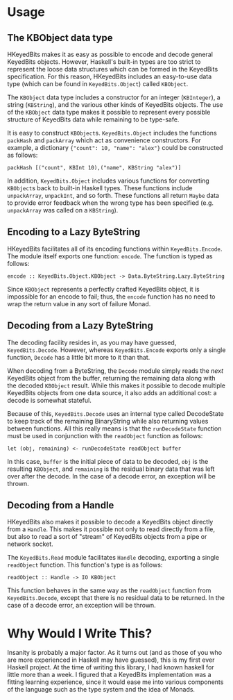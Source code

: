 # Usage

## The KBObject data type

HKeyedBits makes it as easy as possible to encode and decode general KeyedBits objects. However, Haskell's built-in types are too strict to represent the loose data structures which can be formed in the KeyedBits specification. For this reason, HKeyedBits includes an easy-to-use data type (which can be found in `KeyedBits.Object`) called `KBObject`.

The `KBObject` data type includes a constructor for an integer (`KBInteger`), a string (`KBString`), and the various other kinds of KeyedBits objects. The use of the `KBObject` data type makes it possible to represent every possible structure of KeyedBits data while remaining to be type-safe.

It is easy to construct `KBObject`s. `KeyedBits.Object` includes the functions `packHash` and `packArray` which act as convenience constructors. For example, a dictionary `{"count": 10, "name": "alex"}` could be constructed as follows:

    packHash [("count", KBInt 10),("name", KBString "alex")]

In addition, `KeyedBits.Object` includes various functions for converting `KBObject`s back to built-in Haskell types. These functions include `unpackArray`, `unpackInt`, and so forth. These functions all return `Maybe` data to provide error feedback when the wrong type has been specified (e.g. `unpackArray` was called on a `KBString`).

## Encoding to a Lazy ByteString

HKeyedBits facilitates all of its encoding functions within `KeyedBits.Encode`. The module itself exports one function: `encode`. The function is typed as follows:

    encode :: KeyedBits.Object.KBObject -> Data.ByteString.Lazy.ByteString

Since `KBObject` represents a perfectly crafted KeyedBits object, it is impossible for an encode to fail; thus, the `encode` function has no need to wrap the return value in any sort of failure Monad.

## Decoding from a Lazy ByteString

The decoding facility resides in, as you may have guessed, `KeyedBits.Decode`. However, whereas `KeyedBits.Encode` exports only a single function, `Decode` has a little bit more to it than that.

When decoding from a ByteString, the `Decode` module simply reads the *next* KeyedBits object from the buffer, returning the remaining data along with the decoded `KBObject` result. While this makes it possible to decode multiple KeyedBits objects from one data source, it also adds an additional cost: a decode is somewhat stateful.

Because of this, `KeyedBits.Decode` uses an internal type called DecodeState to keep track of the remaining BinaryString while also returning values between functions. All this really means is that the `runDecodeState` function must be used in conjunction with the `readObject` function as follows:

    let (obj, remaining) <- runDecodeState readObject buffer

In this case, `buffer` is the initial piece of data to be decoded, `obj` is the resulting `KBObject`, and `remaining` is the residual binary data that was left over after the decode. In the case of a decode error, an exception will be thrown.

## Decoding from a Handle

HKeyedBits also makes it possible to decode a KeyedBits object directly from a `Handle`. This makes it possible not only to read directly from a file, but also to read a sort of "stream" of KeyedBits objects from a pipe or network socket.

The `KeyedBits.Read` module facilitates `Handle` decoding, exporting a single `readObject` function. This function's type is as follows:

    readObject :: Handle -> IO KBObject

This function behaves in the same way as the `readObject` function from `KeyedBits.Decode`, except that there is no residual data to be returned. In the case of a decode error, an exception will be thrown.

# Why Would I Write This?

Insanity is probably a major factor. As it turns out (and as those of you who are more experienced in Haskell may have guessed), this is my first ever Haskell project. At the time of writing this library, I had known haskell for little more than a week. I figured that a KeyedBits implementation was a fitting learning experience, since it would ease me into various components of the language such as the type system and the idea of Monads.
